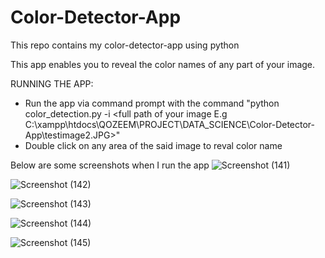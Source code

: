 # Color-Detector-App
This repo contains my color-detector-app using python

This app enables you to reveal the color names of any part of your image.

RUNNING THE APP: 
- Run the app via command prompt with the command "python color_detection.py -i <full path of your image E.g C:\xampp\htdocs\QOZEEM\PROJECT\DATA_SCIENCE\Color-Detector-App\testimage2.JPG>"
- Double click on any area of the said image to reval color name

Below are some screenshots when I run the app 
![Screenshot (141)](https://user-images.githubusercontent.com/16024317/94013345-d7c81f00-fda1-11ea-877d-2d7bb6131b77.png)

![Screenshot (142)](https://user-images.githubusercontent.com/16024317/94013347-da2a7900-fda1-11ea-8527-6e54dc2b8ece.png)

![Screenshot (143)](https://user-images.githubusercontent.com/16024317/94013353-dbf43c80-fda1-11ea-930e-66d9ab46762e.png)

![Screenshot (144)](https://user-images.githubusercontent.com/16024317/94013360-ddbe0000-fda1-11ea-83ef-638615261786.png)

![Screenshot (145)](https://user-images.githubusercontent.com/16024317/94013371-df87c380-fda1-11ea-9822-ae085ab71d45.png)
